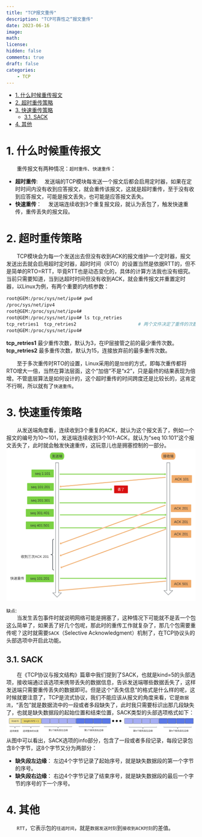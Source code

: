 ```yaml
---
title: "TCP报文重传"
description: "TCP可靠性之“报文重传"
date: 2023-06-16
image: 
math: 
license: 
hidden: false
comments: true
draft: false
categories:
    - TCP
---
```


- [1. 什么时候重传报文](#1-什么时候重传报文)
- [2. 超时重传策略](#2-超时重传策略)
- [3. 快速重传策略](#3-快速重传策略)
  - [3.1. SACK](#31-sack)
- [4. 其他](#4-其他)


# 1. 什么时候重传报文
&emsp;&emsp;重传报文有两种情况：`超时重传`、`快速重传`：  
-  **超时重传**: &emsp;发送端的TCP模块每发送一个报文后都会启用定时器，如果在定时时间内没有收到应答报文，就会重传该报文，这就是超时重传，至于没有收到应答报文，可能是报文丢失，也可能是应答报文丢失。  
-  **快速重传**： &emsp;发送端连续收到3个重复报文段，就认为丢包了，触发快速重传，重传丢失的报文段。


# 2. 超时重传策略
&emsp;&emsp;TCP模块会为每一个发送出去但没有收到ACK的报文维护一个定时器，报文发送出去就会启用超时定时器，超时时间（RTO）的设置当然是依据RTT的，但不是简单的RTO=RTT，毕竟RTT也是动态变化的，具体的计算方法我也没有细究。当前只需要知道，当到达超时时间但没有收到ACK，就会重传报文并重置定时器，以Linux为例，有两个重要的内核参数： 
```bash
root@GEM:/proc/sys/net/ipv4# pwd
/proc/sys/net/ipv4
root@GEM:/proc/sys/net/ipv4# 
root@GEM:/proc/sys/net/ipv4# ls tcp_retries
tcp_retries1  tcp_retries2                       # 两个文件决定了重传的次数
root@GEM:/proc/sys/net/ipv4# 
```
 **tcp_retries1**  最少重传次数，默认为3，在IP层接管之前的最少重传次数。  
 **tcp_retries2**  最多重传次数，默认为15，连接放弃前的最多重传次数。  

&emsp;&emsp;至于多次重传时RTO的设置，Linux采用的是`加倍`的方式，即每次重传都将RTO增大一倍，当然在算法层面，这个“加倍”不是“x2”，只是最终的结果表现为倍增。不管底层算法是如何设计的，这个超时重传的时间跨度还是比较长的，这肯定不行啊，所以就有了`快速重传`。


# 3. 快速重传策略
&emsp;&emsp;从发送端角度看，连续收到3个重复的ACK，就认为这个报文丢了，例如一个报文的编号为10～101，发送端连续收到3个101-ACK，就认为“seq 10:101”这个报文丢失了，此时就会触发快速重传，这玩意儿也是拥塞控制的一部分。   
![](快速重传.svg)

`缺点`:   
&emsp;&emsp;当发生丢包事件时就说明网络可能是拥塞了，这种情况下可能就不是丢一个包这么简单了，如果丢了好几个包呢，那此时的重传工作就复杂了，那几个包需要重传呢？这时就需要`SACK`（Selective Acknowledgment）机制了，在TCP协议头的头部选项中开启此功能。   

## 3.1. SACK
&emsp;&emsp;在《TCP协议与报文结构》篇章中我们提到了SACK，也就是kind=5的头部选项，接收端通过该选项来携带丢失的数据信息，告诉发送端哪些数据丢失了，这样发送端只需要重传丢失的数据即可。但是这个“丢失信息”的格式是什么样的呢，这时候就要注意了，TCP是流式协议，我们不能应该从报文的角度来看，它是`数据流`，“丢包”就是数据流中的一段或者多段缺失了，此时我只需要标识出那几段缺失了，也就是缺失数据段的起始位置和结束位置，SACK类型的头部选项格式如下：     
![](SACK.svg)    
从图中可以看出，SACK选项的info部分，包含了一段或者多段记录，每段记录包含8个字节，这8个字节又分为两部分：    
- **缺失段左边缘**： 左边4个字节记录了起始序号，就是缺失数据段的第一个字节的序号。    
- **缺失段右边缘**： 右边4个字节记录了结束序号，就是缺失数据段的最后一个字节的序号的下一个序号。    


# 4. 其他
&emsp;&emsp;`RTT`，它表示包的`往返时间`，就是`数据发送时刻`到`接收到ACK时刻`的差值。
